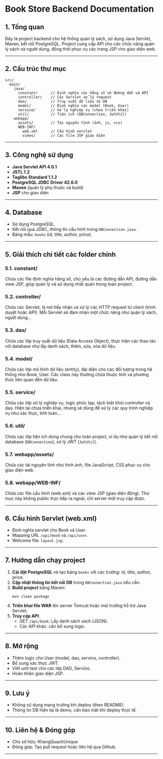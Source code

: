 # Book Store Backend Documentation

## 1. Tổng quan

Đây là project backend cho hệ thống quản lý sách, sử dụng Java Servlet, Maven, kết nối PostgreSQL. Project cung cấp API cho các chức năng quản lý sách và người dùng, đồng thời phục vụ các trang JSP cho giao diện web.

---

## 2. Cấu trúc thư mục

```
src/
  main/
    java/
      constant/      // Định nghĩa các hằng số về đường dẫn và API
      controller/    // Các Servlet xử lý request
      dao/           // Truy xuất dữ liệu từ DB
      model/         // Định nghĩa các model (Book, User)
      service/       // Xử lý nghiệp vụ (chưa triển khai)
      util/          // Tiện ích (DBConnection, JwtUtil)
    webapp/
      assets/        // Tài nguyên tĩnh (ảnh, js, css)
      WEB-INF/
        web.xml      // Cấu hình servlet
        views/       // Các file JSP giao diện
```

---

## 3. Công nghệ sử dụng

- **Java Servlet API 4.0.1**
- **JSTL 1.2**
- **Taglibs Standard 1.1.2**
- **PostgreSQL JDBC Driver 42.6.0**
- **Maven** (quản lý phụ thuộc và build)
- **JSP** cho giao diện

---

## 4. Database

- Sử dụng PostgreSQL.
- Kết nối qua JDBC, thông tin cấu hình trong `DBConnection.java`.
- Bảng mẫu: `books` (id, title, author, price).

---


## 5. Giải thích chi tiết các folder chính

### 5.1. constant/

Chứa các file định nghĩa hằng số, chủ yếu là các đường dẫn API, đường dẫn view JSP, giúp quản lý và sử dụng nhất quán trong toàn project.

### 5.2. controller/

Chứa các Servlet, là nơi tiếp nhận và xử lý các HTTP request từ client (trình duyệt hoặc API). Mỗi Servlet sẽ đảm nhận một chức năng như quản lý sách, người dùng...

### 5.3. dao/

Chứa các lớp truy xuất dữ liệu (Data Access Object), thực hiện các thao tác với database như lấy danh sách, thêm, sửa, xóa dữ liệu.

### 5.4. model/

Chứa các lớp mô hình dữ liệu (entity), đại diện cho các đối tượng trong hệ thống như Book, User. Các class này thường chứa thuộc tính và phương thức liên quan đến dữ liệu.

### 5.5. service/

Chứa các lớp xử lý nghiệp vụ, logic phức tạp, tách biệt khỏi controller và dao. Hiện tại chưa triển khai, nhưng sẽ dùng để xử lý các quy trình nghiệp vụ như xác thực, tính toán...

### 5.6. util/

Chứa các lớp tiện ích dùng chung cho toàn project, ví dụ như quản lý kết nối database (`DBConnection`), xử lý JWT (`JwtUtil`).

### 5.7. webapp/assets/

Chứa các tài nguyên tĩnh như hình ảnh, file JavaScript, CSS phục vụ cho giao diện web.

### 5.8. webapp/WEB-INF/

Chứa các file cấu hình (web.xml) và các view JSP (giao diện động). Thư mục này không public trực tiếp ra ngoài, chỉ server mới truy cập được.


---

## 6. Cấu hình Servlet (web.xml)

- Định nghĩa servlet cho Book và User.
- Mapping URL `/api/book` và `/api/user`.
- Welcome file: `layout.jsp`.

---

## 7. Hướng dẫn chạy project

1. **Cài đặt PostgreSQL** và tạo bảng `books` với các trường: id, title, author, price.
2. **Cập nhật thông tin kết nối DB** trong `DBConnection.java` nếu cần.
3. **Build project** bằng Maven:
   ```
   mvn clean package
   ```
4. **Triển khai file WAR** lên server Tomcat hoặc môi trường hỗ trợ Java Servlet.
5. **Truy cập API**:
   - GET `/api/book`: Lấy danh sách sách (JSON).
   - Các API khác: cần bổ sung logic.

---

## 8. Mở rộng

- Thêm logic cho User (model, dao, service, controller).
- Bổ sung xác thực JWT.
- Viết unit test cho các lớp DAO, Service.
- Hoàn thiện giao diện JSP.

---

## 9. Lưu ý

- Không sử dụng mạng trường khi deploy (theo README).
- Thông tin DB hiện tại là demo, cần bảo mật khi deploy thực tế.

---

## 10. Liên hệ & Đóng góp

- Chủ sở hữu: KhangQuachUnique
- Đóng góp: Tạo pull request hoặc liên hệ qua Github.


---
